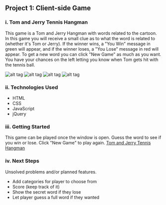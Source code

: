 <h2>Project 1: Client-side Game</h2>

<h3>i. Tom and Jerry Tennis Hangman</h3>

This game is a Tom and Jerry Hangman with words related to the cartoon. In this game you will receive a small clue as to what the word is related to (whether it's Tom or Jerry). If the winner wins, a "You Win" message in green will appear, and if the winner loses, a "You Lose" message in red will appear. To get a new word you can click "New Game" as much as you want. You have your chances on the left letting you know when Tom gets hit with the tennis ball. 

![alt tag](http://imgur.com/nNPVaM3 "screenshot1")
![alt tag](http://imgur.com/OaZgpEk "screenshot1")
![alt tag](http://imgur.com/YkPrZSA "screenshot1")
![alt tag](http://imgur.com/GzrLsnn "screenshot1")


<h3>ii. Technologies Used</h3>
<ul>
<li>HTML</li>
<li>CSS</li>
<li>JavaScript</li>
<li>jQuery</li>
</ul>

<h3>iii. Getting Started</h3>
This game can be played once the window is open. Guess the word to see if you win or lose. Click "New Game" to play again. <a href="https://kelso333.github.io/hangman/">Tom and Jerry Tennis Hangman</a>

<h3>iv. Next Steps</h3>

Unsolved problems and/or planned features.

<ul>
<li>Add categories for player to choose from</li>
<li>Score (keep track of it)</li>
<li>Show the secret word if they lose</li>
<li>Let player guess a full word if they wanted</li>
